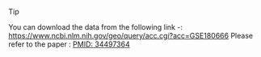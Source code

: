  >[!TIP]
> You can download the data from the following link -: https://www.ncbi.nlm.nih.gov/geo/query/acc.cgi?acc=GSE180666
Please refer to the paper : [PMID: 34497364](https://pubmed.ncbi.nlm.nih.gov/34497364)
 
 
 
 

